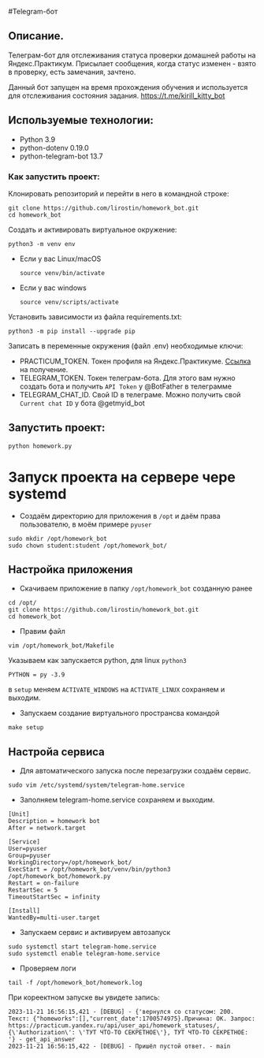 #Telegram-бот
## Описание.
Телеграм-бот для отслеживания статуса проверки домашней работы на Яндекс.Практикум.
Присылает сообщения, когда статус изменен - взято в проверку, есть замечания, зачтено.

Данный бот запущен на время прохождения обучения и используется для отслеживания состояния задания.
https://t.me/kirill_kitty_bot

## Используемые технологии:
* Python 3.9
* python-dotenv 0.19.0
* python-telegram-bot 13.7

### Как запустить проект:
Клонировать репозиторий и перейти в него в командной строке:

```
git clone https://github.com/lirostin/homework_bot.git
cd homework_bot
```

Cоздать и активировать виртуальное окружение:

```
python3 -m venv env
```

* Если у вас Linux/macOS

    ```
    source venv/bin/activate
    ```

* Если у вас windows

    ```
    source venv/scripts/activate
    ```
Установить зависимости из файла requirements.txt:

```
python3 -m pip install --upgrade pip
```

Записать в переменные окружения (файл .env) необходимые ключи:

* PRACTICUM_TOKEN. Токен профиля на Яндекс.Практикуме. [Ссылка](https://oauth.yandex.ru/authorize?response_type=token&client_id=1d0b9dd4d652455a9eb710d450ff456a) на получение.
* TELEGRAM_TOKEN. Токен телеграм-бота. Для этого вам нужно создать бота и получить `API Token` у @BotFather в телеграмме
* TELEGRAM_CHAT_ID. Свой ID в телеграме. Можно получить свой `Current chat ID` у бота @getmyid_bot

## Запустить проект:

```
python homework.py
```
# Запуск проекта на сервере чере systemd

* Создаём директорию для приложения в `/opt` и даём права пользователю, в моём примере `pyuser`
```
sudo mkdir /opt/homework_bot
sudo chown student:student /opt/homework_bot/
```
## Настройка приложения
* Скачиваем приложение в папку `/opt/homework_bot` созданную ранее
```
cd /opt/
git clone https://github.com/lirostin/homework_bot.git
cd homework_bot
```
* Правим файл
```
vim /opt/homework_bot/Makefile
```
Указываем как запускается python, для linux `python3`
```
PYTHON = py -3.9
```
в `setup` меняем `ACTIVATE_WINDOWS` на `ACTIVATE_LINUX`
сохраняем и выходим.
* Запускаем создание виртуального пространсва командой
```
make setup
```
## Настройа сервиса
* Для автоматического запуска после перезагрузки создаём сервис.
```
sudo vim /etc/systemd/system/telegram-home.service  
```
* Заполняем telegram-home.service сохраняем и выходим.
```
[Unit]
Description = homework bot
After = network.target

[Service]
User=pyuser
Group=pyuser
WorkingDirectory=/opt/homework_bot/
ExecStart = /opt/homework_bot/venv/bin/python3 /opt/homework_bot/homework.py
Restart = on-failure
RestartSec = 5
TimeoutStartSec = infinity

[Install]
WantedBy=multi-user.target
```
* Запускаем сервис и активируем автозапуск
```
sudo systemctl start telegram-home.service
sudo systemctl enable telegram-home.service
```
* Проверяем логи
```
tail -f /opt/homework_bot/homework.log
```
При кореектном запуске вы увидете запись:
```
2023-11-21 16:56:15,421 - [DEBUG] - {'вернулся со статусом: 200.  Текст: {"homeworks":[],"current_date":1700574975}.Причина: OK. Запрос: https://practicum.yandex.ru/api/user_api/homework_statuses/, {\'Authorization\': \'ТУТ ЧТО-ТО СЕКРЕТНОЕ\'}, ТУТ ЧТО-ТО СЕКРЕТНОЕ: '} - get_api_answer
2023-11-21 16:56:15,422 - [DEBUG] - Пришёл пустой ответ. - main
```